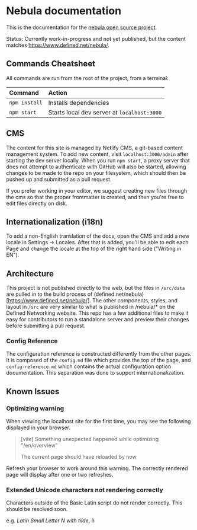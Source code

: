 # Nebula documentation

This is the documentation for the [nebula open source project](https://github.com/slackhq/nebula).

Status: Currently work-in-progress and not yet published, but the content matches https://www.defined.net/nebula/.

## Commands Cheatsheet

All commands are run from the root of the project, from a terminal:

| Command          | Action                                       |
|:-----------------|:---------------------------------------------|
| `npm install`    | Installs dependencies                        |
| `npm start`      | Starts local dev server at `localhost:3000`  |


## CMS

The content for this site is managed by Netlify CMS, a git-based content management system.  To add new content, visit `localhost:3000/admin` after starting the dev server locally.  When you run `npm start`, a proxy server that does not attempt to authenticate with GitHub will also be started, allowing changes to be made to the repo on your filesystem, which should then be pushed up and submitted as a pull request.

If you prefer working in your editor, we suggest creating new files through the cms so that the proper frontmatter is created, and then you're free to edit files directly on disk.

## Internationalization (i18n)

To add a non-English translation of the docs, open the CMS and add a new locale in Settings -> Locales.  After that is added, you'll be able to edit each Page and change the locale at the top of the right hand side ("Writing in EN").

## Architecture

This project is not published directly to the web, but the files in `/src/data` are pulled in to the build process of (defined.net/nebula)[https://www.defined.net/nebula/]. The other components, styles, and layout in `/src` are very similar to what is published in /nebula/* on the Defined Networking website. This repo has a few additional files to make it easy for contributors to run a standalone server and preview their changes before submitting a pull request.

### Config Reference

The configuration reference is constructed differently from the other pages.  It is composed of the `config.md` file which provides the top of the page, and `config-reference.md` which contains the actual configuration option documentation.  This separation was done to support internationalization.

## Known Issues

### Optimizing warning

When viewing the localhost site for the first time, you may see the following displayed in your browser.

> [vite] Something unexpected happened while optimizing "/en/overview"
>
> The current page should have reloaded by now

Refresh your browser to work around this warning. The correctly rendered page will display after one or two refreshes.

### Extended Unicode characters not rendering correctly

Characters outside of the Basic Latin script do not render correctly. This should be resolved soon.

e.g. _Latin Small Letter N with tilde_, ñ
